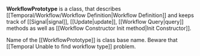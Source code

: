 **WorkflowPrototype** is a class, that describes [[Temporal/Workflow/Workflow Definition|Workflow Definition]] and keeps track of [[Signal|signal]], [[Update|update]], [[Workflow Query|query]] methods as well as [[Workflow Constructor Init method|Init Constructor]].

Name of the [[WorkflowPrototype]] is class base name. Beware that [[Temporal Unable to find workflow type]] problem.
